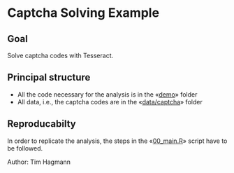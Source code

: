 Captcha Solving Example
=======================

## Goal
Solve captcha codes with Tesseract.

## Principal structure
- All the code necessary for the analysis is in the «[demo][1]» folder
- All data, i.e., the captcha codes are in the «[data/captcha][2]» folder

## Reproducabilty
In order to replicate the analysis, the steps in the «[00_main.R][3]» script have to be followed.

Author: Tim Hagmann

[1]: demo
[2]: https://github.com/greenore/captchaSolveR/tree/master/demo
[3]: 00_main
